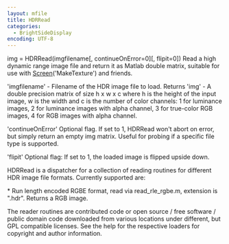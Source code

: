 ```yaml
---
layout: mfile
title: HDRRead
categories:
  - BrightSideDisplay
encoding: UTF-8
---
```


img = HDRRead(imgfilename[, continueOnError=0][, flipit=0])
Read a high dynamic range image file and return it as Matlab double
matrix, suitable for use with [Screen](/docs/Screen)('MakeTexture') and friends.

'imgfilename' - Filename of the HDR image file to load.
Returns 'img' - A double precision matrix of size h x w x c where h is
the height of the input image, w is the width and c is the number of
color channels: 1 for luminance images, 2 for luminance images with alpha
channel, 3 for true-color RGB images, 4 for RGB images with alpha
channel.

'continueOnError' Optional flag. If set to 1, HDRRead won't abort on
error, but simply return an empty img matrix. Useful for probing if a
specific file type is supported.

'flipit' Optional flag: If set to 1, the loaded image is flipped upside
down.

HDRRead is a dispatcher for a collection of reading routines for
different HDR image file formats. Currently supported are:

\* Run length encoded RGBE format, read via read\_rle\_rgbe.m, extension is
".hdr". Returns a RGB image.

The reader routines are contributed code or open source / free software /
public domain code downloaded from various locations under different, but
GPL compatible licenses. See the help for the respective loaders for
copyright and author information.